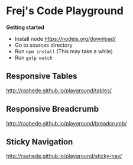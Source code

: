 # Frej's Code Playground

**Getting started**
* Install node https://nodejs.org/download/
* Go to sources directory
* Run `npm install` (This may take a while)
* Run `gulp watch`

## Responsive Tables
http://raahede.github.io/playground/tables/

## Responsive Breadcrumb
http://raahede.github.io/playground/breadcrumb/

## Sticky Navigation
http://raahede.github.io/playground/sticky-nav/

